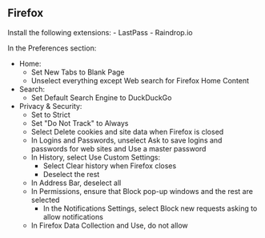 ## Firefox

Install the following extensions: - LastPass - Raindrop.io

In the Preferences section:

- Home:
  - Set New Tabs to Blank Page
  - Unselect everything except Web search for Firefox Home Content
- Search:
  - Set Default Search Engine to DuckDuckGo
- Privacy & Security:
  - Set to Strict
  - Set "Do Not Track" to Always
  - Select Delete cookies and site data when Firefox is closed
  - In Logins and Passwords, unselect Ask to save logins and passwords for web sites and Use a master password
  - In History, select Use Custom Settings:
    - Select Clear history when Firefox closes
    - Deselect the rest
  - In Address Bar, deselect all
  - In Permissions, ensure that Block pop-up windows and the rest are selected
    - In the Notifications Settings, select Block new requests asking to allow notifications
  - In Firefox Data Collection and Use, do not allow
